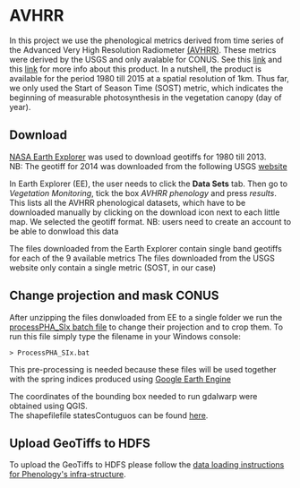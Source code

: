 # AVHRR

In this project we use the phenological metrics derived from time series of the Advanced Very High Resolution Radiometer [(AVHRR)](https://lta.cr.usgs.gov/AVHRR).
These metrics were derived by the USGS and only avalable for CONUS. See this [link](https://lta.cr.usgs.gov/avhrr_phen) and this [link](https://phenology.cr.usgs.gov/index.php) for more info about this product. In a nutshell, the product is available for the period 1980 till 2015 at a spatial resolution of 1km. Thus far, we only used the Start of Season Time (SOST) metric, which indicates the beginning of measurable photosynthesis in the vegetation canopy (day of year).

## Download
[NASA Earth Explorer](https://earthexplorer.usgs.gov/) was used to download geotiffs for 1980 till 2013.  
NB: The geotiff for 2014 was downloaded from the following USGS [website](https://phenology.cr.usgs.gov/get_data_1km.php) 

In Earth Explorer (EE), the user needs to click the **Data Sets** tab. Then go to *Vegetation Monitoring*, tick the box *AVHRR phenology* and press *results*. This lists all the AVHRR phenological datasets, which have to be downloaded manually by clicking on the download icon next to each little map. We selected the geotiff format. NB: users need to create an account to be able to donwload this data

The files downloaded from the Earth Explorer contain single band geotiffs for each of the 9 available metrics 
The files downloaded from the USGS website only contain a single metric (SOST, in our case)

## Change projection and mask CONUS 
After unzipping the files donwloaded from EE to a single folder we run the [processPHA_SIx batch file](processPHA_SIx.bat) to change their projection and to crop them. To run this  file simply type the filename in your Windows console:

```
> ProcessPHA_SIx.bat
```

This pre-processing is needed because these files will be used together with the spring indices produced using [Google Earth Engine](https://earthengine.google.com/) 

The coordinates of the bounding box needed to run gdalwarp were obtained using QGIS.  
The shapefilefile statesContuguos can be found [here](/.../...).  

## Upload GeoTiffs to HDFS
To upload the GeoTiffs to HDFS please follow the [data loading instructions for Phenology's infra-structure](https://github.com/phenology/infrastructure/tree/applications/applications).
